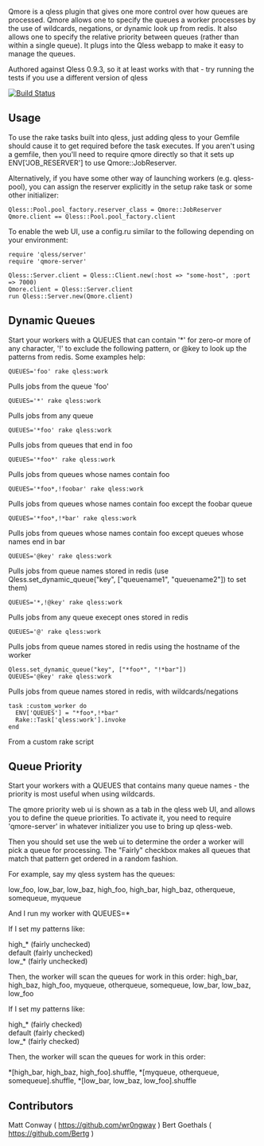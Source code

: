 Qmore is a qless plugin that gives one more control over how queues are processed.  Qmore allows one to specify the queues a worker processes by the use of wildcards, negations, or dynamic look up from redis.  It also allows one to specify the relative priority between queues (rather than within a single queue).  It plugs into the Qless webapp to make it easy to manage the queues.

Authored against Qless 0.9.3, so it at least works with that - try running the tests if you use a different version of qless

[![Build Status](https://secure.travis-ci.org/wr0ngway/qmore.png)](http://travis-ci.org/wr0ngway/qmore)

Usage
-----

To use the rake tasks built into qless, just adding qless to your Gemfile should cause it to get required before the task executes.  If you aren't using a gemfile, then you'll need to require qmore directly so that it sets up ENV['JOB_RESERVER'] to use Qmore::JobReserver.

Alternatively, if you have some other way of launching workers (e.g. qless-pool), you can assign the reserver explicitly in the setup rake task or some other initializer:

    Qless::Pool.pool_factory.reserver_class = Qmore::JobReserver
    Qmore.client == Qless::Pool.pool_factory.client

To enable the web UI, use a config.ru similar to the following depending on your environment:

    require 'qless/server'
    require 'qmore-server'
    
    Qless::Server.client = Qless::Client.new(:host => "some-host", :port => 7000)
    Qmore.client = Qless::Server.client
    run Qless::Server.new(Qmore.client)

Dynamic Queues
--------------

Start your workers with a QUEUES that can contain '\*' for zero-or more of any character, '!' to exclude the following pattern, or @key to look up the patterns from redis.  Some examples help:

    QUEUES='foo' rake qless:work

Pulls jobs from the queue 'foo'

    QUEUES='*' rake qless:work

Pulls jobs from any queue

    QUEUES='*foo' rake qless:work

Pulls jobs from queues that end in foo

    QUEUES='*foo*' rake qless:work

Pulls jobs from queues whose names contain foo

    QUEUES='*foo*,!foobar' rake qless:work

Pulls jobs from queues whose names contain foo except the foobar queue

    QUEUES='*foo*,!*bar' rake qless:work

Pulls jobs from queues whose names contain foo except queues whose names end in bar

    QUEUES='@key' rake qless:work

Pulls jobs from queue names stored in redis (use Qless.set\_dynamic\_queue("key", ["queuename1", "queuename2"]) to set them)

    QUEUES='*,!@key' rake qless:work

Pulls jobs from any queue execept ones stored in redis

    QUEUES='@' rake qless:work

Pulls jobs from queue names stored in redis using the hostname of the worker

    Qless.set_dynamic_queue("key", ["*foo*", "!*bar"])
    QUEUES='@key' rake qless:work

Pulls jobs from queue names stored in redis, with wildcards/negations

    task :custom_worker do
      ENV['QUEUES'] = "*foo*,!*bar"
      Rake::Task['qless:work'].invoke
    end

From a custom rake script

Queue Priority
--------------

Start your workers with a QUEUES that contains many queue names - the priority is most useful when using wildcards.

The qmore priority web ui is shown as a tab in the qless web UI, and allows you to define the queue priorities.  To activate it, you need to require 'qmore-server' in whatever initializer you use to bring up qless-web.

Then you should set use the web ui to determine the order a worker will pick a queue for processing.  The "Fairly" checkbox makes all queues that match that pattern get ordered in a random fashion.

For example, say my qless system has the queues:

low_foo, low_bar, low_baz, high_foo, high_bar, high_baz, otherqueue, somequeue, myqueue

And I run my worker with QUEUES=\*

If I set my patterns like:

high\_\* (fairly unchecked)  
default (fairly unchecked)  
low\_\* (fairly unchecked)  

Then, the worker will scan the queues for work in this order:
high_bar, high_baz, high_foo, myqueue, otherqueue, somequeue, low_bar, low_baz, low_foo

If I set my patterns like:

high\_\* (fairly checked)  
default (fairly checked)  
low\_\* (fairly checked)  

Then, the worker will scan the queues for work in this order:

\*[high_bar, high_baz, high_foo].shuffle, \*[myqueue, otherqueue, somequeue].shuffle, \*[low_bar, low_baz, low_foo].shuffle


Contributors
------------

Matt Conway ( https://github.com/wr0ngway )
Bert Goethals ( https://github.com/Bertg )
